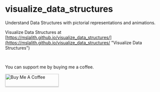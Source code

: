 # visualize_data_structures

Understand Data Structures with pictorial representations and animations.

Visualize Data Structures at [https://mslalith.github.io/visualize_data_structures/](https://mslalith.github.io/visualize_data_structures/ "Visualize Data Structures")

<br>

You can support me by buying me a coffee.

<a href="https://www.buymeacoffee.com/msLalith" target="_blank"><img src="https://www.buymeacoffee.com/assets/img/custom_images/orange_img.png" alt="Buy Me A Coffee" style="height: 41px !important;width: 174px !important;box-shadow: 0px 3px 2px 0px rgba(190, 190, 190, 0.5) !important;-webkit-box-shadow: 0px 3px 2px 0px rgba(190, 190, 190, 0.5) !important;" ></a>


